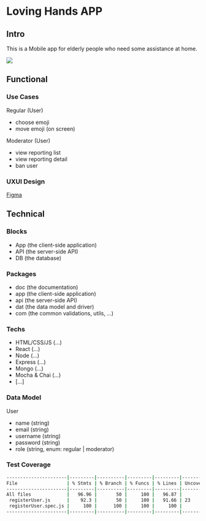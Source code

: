 # Loving Hands APP

## Intro

This is a Mobile app for elderly people who need some assistance at home.

![](https://media1.giphy.com/media/v1.Y2lkPTc5MGI3NjExb3BoOGxjemJqb29kdmFjbml5dWdyemhodW03aGYzM2EwMHkyNWlkYyZlcD12MV9pbnRlcm5hbF9naWZfYnlfaWQmY3Q9Zw/icamgh2X6Cego/giphy.webp)

## Functional

### Use Cases

Regular (User)
- choose emoji
- move emoji (on screen)

Moderator (User)
- view reporting list
- view reporting detail
- ban user

### UXUI Design

[Figma](https://figma.com)

## Technical

### Blocks

- App (the client-side application)
- API (the server-side API)
- DB (the database)

### Packages

- doc (the documentation)
- app (the client-side application)
- api (the server-side API)
- dat (the data model and driver)
- com (the common validations, utils, ...)

### Techs

- HTML/CSS/JS (...)
- React (...)
- Node (...)
- Express (...)
- Mongo (...)
- Mocha & Chai (...)
- [...]

### Data Model

User
- name (string)
- email (string)
- username (string)
- password (string)
- role (string, enum: regular | moderator)

### Test Coverage

```sh
----------------------|---------|----------|---------|---------|-------------------
File                  | % Stmts | % Branch | % Funcs | % Lines | Uncovered Line #s 
----------------------|---------|----------|---------|---------|-------------------
All files             |   96.96 |       50 |     100 |   96.87 |                   
 registerUser.js      |    92.3 |       50 |     100 |   91.66 | 23                
 registerUser.spec.js |     100 |      100 |     100 |     100 |                   
----------------------|---------|----------|---------|---------|-------------------
```
